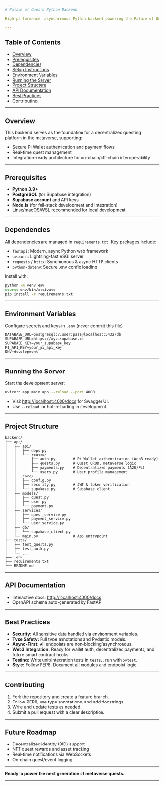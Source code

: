 ```yaml
---
# Palace of Quests Python Backend

High-performance, asynchronous Python backend powering the Palace of Quests API — designed with FastAPI for modern, scalable, and secure Web3/metaverse applications.

---
```


## Table of Contents

- [Overview](#overview)
- [Prerequisites](#prerequisites)
- [Dependencies](#dependencies)
- [Setup Instructions](#setup-instructions)
- [Environment Variables](#environment-variables)
- [Running the Server](#running-the-server)
- [Project Structure](#project-structure)
- [API Documentation](#api-documentation)
- [Best Practices](#best-practices)
- [Contributing](#contributing)

---

## Overview

This backend serves as the foundation for a decentralized questing platform in the metaverse, supporting:
- Secure Pi Wallet authentication and payment flows
- Real-time quest management
- Integration-ready architecture for on-chain/off-chain interoperability

---

## Prerequisites

- **Python 3.9+**
- **PostgreSQL** (for Supabase integration)
- **Supabase account** and API keys
- **Node.js** (for full-stack development and integration)
- Linux/macOS/WSL recommended for local development

---

## Dependencies

All dependencies are managed in `requirements.txt`. Key packages include:
- `fastapi`: Modern, async Python web framework
- `uvicorn`: Lightning-fast ASGI server
- `requests` / `httpx`: Synchronous & async HTTP clients
- `python-dotenv`: Secure .env config loading

Install with:

```bash
python -m venv env
source env/bin/activate
pip install -r requirements.txt
```

---

## Environment Variables

Configure secrets and keys in `.env` (never commit this file):

```env
DATABASE_URL=postgresql://user:pass@localhost:5432/db
SUPABASE_URL=https://xyz.supabase.co
SUPABASE_KEY=your_supabase_key
PI_API_KEY=your_pi_api_key
ENV=development
```

---

## Running the Server

Start the development server:

```bash
uvicorn app.main:app --reload --port 4000
```

- Visit [http://localhost:4000/docs](http://localhost:4000/docs) for Swagger UI.
- Use `--reload` for hot-reloading in development.

---

## Project Structure

```
backend/
├── app/
│   ├── api/
│   │   ├── deps.py
│   │   └── routes/
│   │       ├── auth.py        # Pi Wallet authentication (Web3 ready)
│   │       ├── quests.py      # Quest CRUD, metaverse logic
│   │       ├── payments.py    # Decentralized payments (A2U/Pi)
│   │       └── users.py       # User profile management
│   ├── core/
│   │   ├── config.py
│   │   ├── security.py        # JWT & token verification
│   │   └── supabase.py        # Supabase client
│   ├── models/
│   │   ├── quest.py
│   │   ├── user.py
│   │   └── payment.py
│   ├── services/
│   │   ├── quest_service.py
│   │   ├── payment_service.py
│   │   └── user_service.py
│   ├── db/
│   │   └── supabase_client.py
│   └── main.py                # App entrypoint
├── tests/
│   ├── test_quests.py
│   ├── test_auth.py
│   └── ...
├── .env
├── requirements.txt
└── README.md
```

---

## API Documentation

- Interactive docs: [http://localhost:4000/docs](http://localhost:4000/docs)
- OpenAPI schema auto-generated by FastAPI

---

## Best Practices

- **Security:** All sensitive data handled via environment variables.
- **Type Safety:** Full type annotations and Pydantic models.
- **Async-First:** All endpoints are non-blocking/asynchronous.
- **Web3 Integration:** Ready for wallet auth, decentralized payments, and future smart contract hooks.
- **Testing:** Write unit/integration tests in `tests/`, run with `pytest`.
- **Style:** Follow PEP8. Document all modules and endpoint logic.

---

## Contributing

1. Fork the repository and create a feature branch.
2. Follow PEP8, use type annotations, and add docstrings.
3. Write and update tests as needed.
4. Submit a pull request with a clear description.

---

## Future Roadmap

- Decentralized identity (DID) support
- NFT quest rewards and asset tracking
- Real-time notifications via WebSockets
- On-chain quest/event logging

---

**Ready to power the next generation of metaverse quests.**

---
